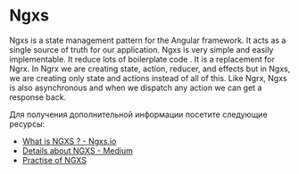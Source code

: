 # Ngxs

Ngxs is a state management pattern for the Angular framework. It acts as a single source of truth for our application. Ngxs is very simple and easily implementable. It reduce lots of boilerplate code . It is a replacement for Ngrx. In Ngrx we are creating state, action, reducer, and effects but in Ngxs, we are creating only state and actions instead of all of this. Like Ngrx, Ngxs is also asynchronous and when we dispatch any action we can get a response back.

Для получения дополнительной информации посетите следующие ресурсы:

- [What is NGXS ? - Ngxs.io ](https://www.ngxs.io/)
- [Details about NGXS - Medium ](https://medium.com/@knoldus/introduction-to-ngxs-state-management-pattern-library-for-angular-ec76f681ceba)
- [Practise of NGXS](https://www.youtube.com/watch?v=SGj11j4hxmg)
